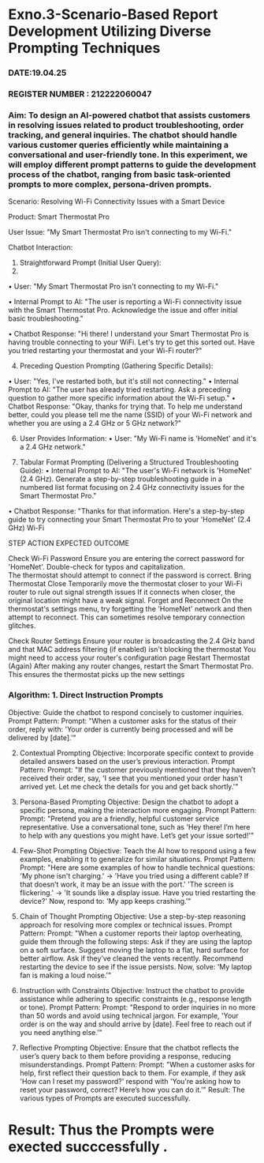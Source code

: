 # Exno.3-Scenario-Based Report Development Utilizing Diverse Prompting Techniques
### DATE:19.04.25
                                                                            
### REGISTER NUMBER : 212222060047
### Aim: To design an AI-powered chatbot that assists customers in resolving issues related to product troubleshooting, order tracking, and general inquiries. The chatbot should handle various customer queries efficiently while maintaining a conversational and user-friendly tone. In this experiment, we will employ different prompt patterns to guide the development process of the chatbot, ranging from basic task-oriented prompts to more complex, persona-driven prompts.

Scenario: Resolving Wi-Fi Connectivity Issues with a Smart Device 

Product: Smart Thermostat Pro 

User Issue: "My Smart Thermostat Pro isn't connecting to my Wi-Fi." 

Chatbot Interaction: 

1.	Straightforward Prompt (Initial User Query):
2.	
•	User: "My Smart Thermostat Pro isn't connecting to my Wi-Fi."

•	Internal Prompt to AI: "The user is reporting a Wi-Fi connectivity issue with the Smart Thermostat Pro. Acknowledge the issue and offer initial basic troubleshooting." 

•	Chatbot Response: 
"Hi there! I understand your Smart Thermostat Pro is having trouble connecting to your WiFi. Let's try to get this sorted out. Have you tried restarting your thermostat and your Wi-Fi router?" 

4.	Preceding Question Prompting (Gathering Specific Details):
   
•	User: "Yes, I've restarted both, but it's still not connecting." 
•	Internal Prompt to AI: "The user has already tried restarting. Ask a preceding question to gather more specific information about the Wi-Fi setup." 
•	Chatbot Response: 
"Okay, thanks for trying that. To help me understand better, could you please tell me the name (SSID) of your Wi-Fi network and whether you are using a 2.4 GHz or 5 GHz network?" 

6.	User Provides Information: 
•	User: "My Wi-Fi name is 'HomeNet' and it's a 2.4 GHz network."

7.	Tabular Format Prompting (Delivering a Structured Troubleshooting Guide): 
•	Internal Prompt to AI: "The user's Wi-Fi network is 'HomeNet' (2.4 GHz).
 Generate a step-by-step troubleshooting guide in a numbered list format focusing on 2.4 GHz connectivity issues for the Smart Thermostat Pro." 
 
•	Chatbot Response: "Thanks for that information. Here's a step-by-step guide to try connecting your Smart Thermostat Pro to your 'HomeNet' (2.4 GHz) Wi-Fi 
 
STEP 	ACTION 	EXPECTED OUTCOME 

Check Wi-Fi Password 	Ensure you are entering the correct password for 'HomeNet'. 
Double-check for typos and capitalization. 	
The thermostat should attempt to connect if the password is correct. 
Bring Thermostat Close 	Temporarily move the thermostat closer to your Wi-Fi router to rule out signal strength issues 	 If it connects when closer, the original location might have a weak signal. 
Forget and Reconnect 	On the thermostat's settings menu, try forgetting the 'HomeNet' network and then attempt to reconnect. 	This can sometimes resolve temporary 	connection glitches.  
 
Check Router Settings 	 Ensure your router is broadcasting the 2.4 GHz band and that MAC address filtering (if enabled) isn't blocking the thermostat 	 You might need to access your router's configuration page 
Restart Thermostat (Again) 	After making any router changes, restart the Smart Thermostat Pro. 	This ensures the thermostat picks up the new settings 


### Algorithm:  1. Direct Instruction Prompts
Objective: Guide the chatbot to respond concisely to customer inquiries.
Prompt Pattern:
Prompt: "When a customer asks for the status of their order, reply with: 'Your order is currently being processed and will be delivered by [date].'"

2. Contextual Prompting
Objective: Incorporate specific context to provide detailed answers based on the user’s previous interaction.
Prompt Pattern:
Prompt: "If the customer previously mentioned that they haven’t received their order, say, 'I see that you mentioned your order hasn't arrived yet. Let me check the details for you and get back shortly.'"

4. Persona-Based Prompting
Objective: Design the chatbot to adopt a specific persona, making the interaction more engaging.
Prompt Pattern:
Prompt: "Pretend you are a friendly, helpful customer service representative. Use a conversational tone, such as 'Hey there! I’m here to help with any questions you might have. Let’s get your issue sorted!'"

6. Few-Shot Prompting
Objective: Teach the AI how to respond using a few examples, enabling it to generalize for similar situations.
Prompt Pattern:
Prompt: "Here are some examples of how to handle technical questions:
'My phone isn't charging.' → 'Have you tried using a different cable? If that doesn’t work, it may be an issue with the port.'
'The screen is flickering.' → 'It sounds like a display issue. Have you tried restarting the device?'
Now, respond to: 'My app keeps crashing.'"

8. Chain of Thought Prompting
Objective: Use a step-by-step reasoning approach for resolving more complex or technical issues.
Prompt Pattern:
Prompt: "When a customer reports their laptop overheating, guide them through the following steps:
Ask if they are using the laptop on a soft surface.
Suggest moving the laptop to a flat, hard surface for better airflow.
Ask if they’ve cleaned the vents recently.
Recommend restarting the device to see if the issue persists.
Now, solve: 'My laptop fan is making a loud noise.'"

10. Instruction with Constraints
Objective: Instruct the chatbot to provide assistance while adhering to specific constraints (e.g., response length or tone).
Prompt Pattern:
Prompt: "Respond to order inquiries in no more than 50 words and avoid using technical jargon. For example, 'Your order is on the way and should arrive by [date]. Feel free to reach out if you need anything else.'"

12. Reflective Prompting
Objective: Ensure that the chatbot reflects the user’s query back to them before providing a response, reducing misunderstandings.
Prompt Pattern:
Prompt: "When a customer asks for help, first reflect their question back to them. For example, if they ask 'How can I reset my password?' respond with 'You're asking how to reset your password, correct? Here’s how you can do it.'"
Result: The various types of Prompts are executed successfully.




# Result: Thus the Prompts were exected succcessfully .

